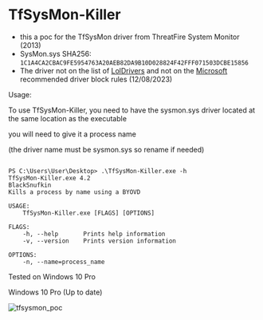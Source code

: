 # TfSysMon-Killer
- this a poc for the TfSysMon driver from ThreatFire System Monitor (2013)
- SysMon.sys SHA256: `1C1A4CA2CBAC9FE5954763A20AEB82DA9B10D028824F42FFF071503DCBE15856`
- The driver not on the list of [LolDrivers](https://www.loldrivers.io/) and not on the [Microsoft](https://learn.microsoft.com/en-us/windows/security/application-security/application-control/windows-defender-application-control/design/microsoft-recommended-driver-block-rules) recommended driver block rules (12/08/2023)


Usage:

To use TfSysMon-Killer, you need to have the sysmon.sys driver located at the same location as the executable

you will need to give it a process name

(the driver name must be sysmon.sys so rename if needed)

```text

PS C:\Users\User\Desktop> .\TfSysMon-Killer.exe -h
TfSysMon-Killer.exe 4.2
BlackSnufkin
Kills a process by name using a BYOVD

USAGE:
    TfSysMon-Killer.exe [FLAGS] [OPTIONS]

FLAGS:
    -h, --help       Prints help information
    -v, --version    Prints version information

OPTIONS:
    -n, --name=process_name
```

Tested on Windows 10 Pro

Windows 10 Pro (Up to date)

![tfsysmon_poc](https://github.com/BlackSnufkin/BYOVD/assets/61916899/84a6497a-cee9-4ba5-9f24-78845c834b75)

